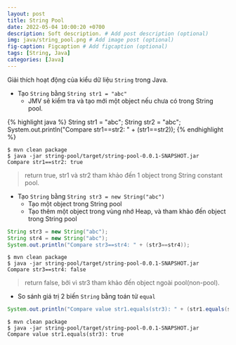 ```yaml
---
layout: post
title: String Pool
date: 2022-05-04 10:00:20 +0700
description: Soft description. # Add post description (optional)
img: java/string_pool.png # Add image post (optional)
fig-caption: Figcaption # Add figcaption (optional)
tags: [String, Java]
categories: [Java]
---
```

Giải thích hoạt động của kiểu dữ liệu `String` trong Java.


- Tạo `String` bằng `String str1 = "abc"`
    - JMV sẽ kiểm tra và tạo mới một object nếu chưa có trong String pool.

{% highlight java %}
String str1 = "abc";
String str2 = "abc";
System.out.println("Compare str1==str2: " + (str1==str2)); 
{% endhighlight %}

```shell
$ mvn clean package
$ java -jar string-pool/target/string-pool-0.0.1-SNAPSHOT.jar
Compare str1==str2: true
```

> return true, str1 và str2 tham khảo đến 1 object trong String constant pool.

- Tạo `String` bằng `String str3 = new String("abc")`
    - Tạo một object trong String pool
    - Tạo thêm một object trong vùng nhớ Heap, và tham khảo đến object trong String pool

```java
String str3 = new String("abc");
String str4 = new String("abc");
System.out.println("Compare str3==str4: " + (str3==str4));
``` 

```shell
$ mvn clean package
$ java -jar string-pool/target/string-pool-0.0.1-SNAPSHOT.jar
Compare str3==str4: false
```

> return false, bởi vì str3 tham khảo đến object ngoài pool(non-pool).

- So sánh giá trị 2 biến `String` bằng toán tử `equal`

```java
System.out.println("Compare value str1.equals(str3): " + (str1.equals(str3)));
```

```shell
$ mvn clean package
$ java -jar string-pool/target/string-pool-0.0.1-SNAPSHOT.jar
Compare value str1.equals(str3): true
```` 
